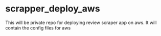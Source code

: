 # scrapper_deploy_aws
This will be private repo for deploying review scraper app on aws. It will contain the config files for aws
